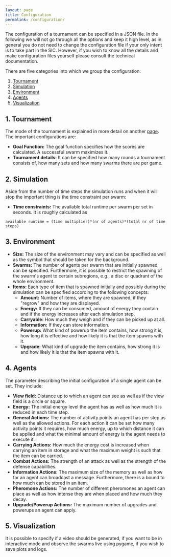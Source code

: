 ```yaml
---
layout: page
title: Configuration
permalink: /configuration/
---
```


The configuration of a tournament can be specified in a JSON file. In the following we will not go through all the options and keep it high level, as in general you do not need to change the configuration file if your only intent is to take part in the SIC. However, if you wish to know all the details and make configuration files yourself please consult the technical documentation.

There are five categories into which we group the configuration: 

1. [Tournament](#1-tournament)
2. [Simulation](#2-simulation)
3. [Environment](#3-environment)
4. [Agents](#4-agents)
5. [Visualization](#5-visualization)

## 1. Tournament

The mode of the tournament is explained in more detail on another [page](/tournament/). The important configurations are:

- **Goal Function:** The goal function specifies how the scores are calculated. A successful swarm maximizes it.
- **Tournament details:** It can be specified how many rounds a tournament consists of, how many sets and how many swarms there are per game.

## 2. Simulation

Aside from the number of time steps the simulation runs and when it will stop the important thing is the time constraint per swarm:

- **Time constraints:** The available total runtime per swarm per set in seconds. It is roughly calculated as 

```text
available runtime = (time multiplier)*(nr of agents)*(total nr of time steps)
```

## 3. Environment

- **Size:** The size of the environment may vary and can be specified as well as the symbol that should be taken for the background.
- **Swarms:** The number of agents per swarm that are initially spawned can be specified. Furthermore, it is possible to restrict the spawning of the swarm's agent to certain subregions, e.g., a disc or quadrant of the whole environment.
- **Items:** Each type of item that is spawned initially and possibly during the simulation can be specified according to the following concepts:
  - **Amount:** Number of items, where they are spawned, if they "regrow" and how they are displayed.
  - **Energy:** If they can be consumed, amount of energy they contain and if the energy increases after each simulation step.
  - **Carryable:** How much they weigh and if they can be picked up at all.
  - **Information:** If they can store information.
  - **Powerup:** What kind of powerup the item contains, how strong it is, how long it is effective and how likely it is that the item spawns with it.
  - **Upgrade:** What kind of upgrade the item contains, how strong it is and how likely it is that the item spawns with it.

## 4. Agents

The parameter describing the initial configuration of a single agent can be set. They include:

- **View field:** Distance up to which an agent can see as well as if the view field is a circle or square.
- **Energy:** The initial energy level the agent has as well as how much it is reduced in each time step.
- **General Actions:** The number of activity points an agent has per step as well as the allowed actions. For each action it can be set how many activity points it requires, how much energy, up to which distance it can be applied and what the minimal amount of energy is the agent needs to execute it.
- **Carrying Actions:** How much the energy cost is increased when carrying an item in storage and what the maximum weight is such that the item can be carried.
- **Combat Actions:** The strength of an attack as well as the strength of the defense capabilities.
- **Information Actions:** The maximum size of the memory as well as how far an agent can broadcast a message. Furthermore, there is a bound to how much can be stored in an item.
- **Pheromone Actions:** The number of different pheromones an agent can place as well as how intense they are when placed and how much they decay.
- **Upgrade/Powerup Actions:** The maximum number of upgrades and powerups an agent can apply.

## 5. Visualization

It is possible to specify if a video should be generated, if you want to be in interactive mode and observe the swarms live using pygame, if you wish to save plots and logs.
